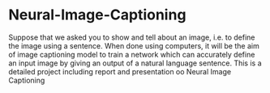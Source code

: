 # Neural-Image-Captioning
Suppose that we asked you to show and tell about an image, i.e. to define the image using a sentence. When done using computers, it will be the aim of image captioning model to train a network which can accurately define an input image by giving an output of a natural language sentence. This is a detailed project including report and presentation oo Neural Image Captioning
